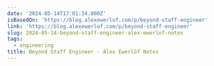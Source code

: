 ```yaml
---
date: '2024-05-14T17:01:34.000Z'
isBasedOn: 'https://blog.alexewerlof.com/p/beyond-staff-engineer'
link: 'https://blog.alexewerlof.com/p/beyond-staff-engineer'
slug: 2024-05-14-beyond-staff-engineer-alex-ewerlof-notes
tags:
  - engineering
title: Beyond Staff Engineer - Alex Ewerlöf Notes
---
```

 
